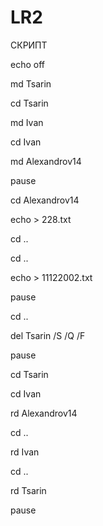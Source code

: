 # LR2
СКРИПТ

echo off

md Tsarin

cd Tsarin

md Ivan

cd Ivan

md Alexandrov14

pause

cd Alexandrov14

echo > 228.txt

cd ..

cd ..

echo > 11122002.txt

pause

cd ..

del Tsarin /S /Q /F

pause

cd Tsarin

cd Ivan

rd Alexandrov14

cd ..

rd Ivan

cd ..

rd Tsarin

pause

